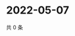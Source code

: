 # 2022-05-07

共 0 条

<!-- BEGIN WEIBO -->
<!-- 最后更新时间 Sat May 07 2022 07:16:20 GMT+0800 (China Standard Time) -->

<!-- END WEIBO -->
